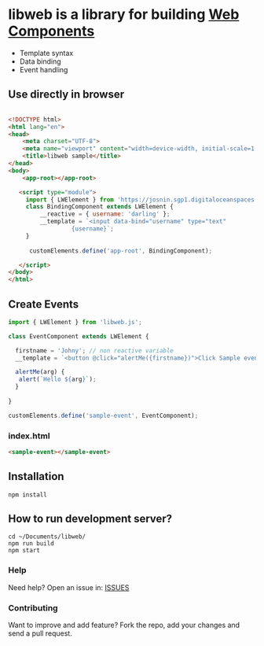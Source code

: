 # libweb is a library for building [Web Components](https://developer.mozilla.org/en-US/docs/Web/Web_Components)

* Template syntax
* Data binding
* Event handling

## Use directly in browser

```html 

<!DOCTYPE html>
<html lang="en">
<head>
    <meta charset="UTF-8">
    <meta name="viewport" content="width=device-width, initial-scale=1.0">
    <title>libweb sample</title> 
</head>
<body>
    <app-root></app-root>

   <script type="module">
     import { LWElement } from 'https://josnin.sgp1.digitaloceanspaces.com/libweb/dist/libweb.js';
     class BindingComponent extends LWElement { 
         __reactive = { username: 'darling' };
         __template = `<input data-bind="username" type="text"          
                  {username}`;
     }
                              
      customElements.define('app-root', BindingComponent);

   </script> 
</body>
</html>

```



## Create Events
```js
import { LWElement } from 'libweb.js';

class EventComponent extends LWElement { 

  firstname = 'Johny'; // non reactive variable
  __template = `<button @click="alertMe({firstname})">Click Sample event</button>`

  alertMe(arg) {
   alert(`Hello ${arg}`);
  }
 
}

customElements.define('sample-event', EventComponent);

```
### index.html
```html
<sample-event></sample-event>
```

## Installation 
```
npm install
```

## How to run development server? 
```
cd ~/Documents/libweb/
npm run build
npm start
```


### Help

Need help? Open an issue in: [ISSUES](https://github.com/josnin/libweb/issues)


### Contributing
Want to improve and add feature? Fork the repo, add your changes and send a pull request.

